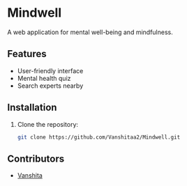 # Mindwell
A web application for mental well-being and mindfulness.
## Features
- User-friendly interface
- Mental health quiz
- Search experts nearby
## Installation
1. Clone the repository:
   ```sh
   git clone https://github.com/Vanshitaa2/Mindwell.git

## Contributors
- [Vanshita](https://github.com/Vanshitaa2)


